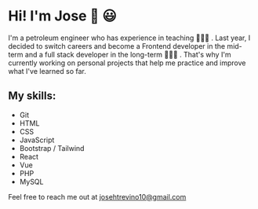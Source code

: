 # Hi! I'm Jose 👋 😃

I'm a petroleum engineer who has experience in teaching 🧑🏻‍🏫 . Last year, I decided to switch careers and become a Frontend developer in the mid-term and a full stack developer in the long-term 🧑🏻‍💻 . That's why I'm currently working on personal projects that help me practice and improve what I've learned so far.

## My skills:
- Git
- HTML
- CSS
- JavaScript
- Bootstrap / Tailwind
- React
- Vue
- PHP
- MySQL

Feel free to reach me out at josehtrevino10@gmail.com 


